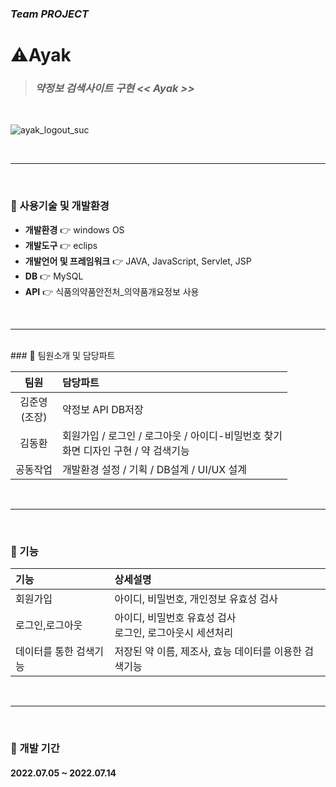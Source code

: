 ### *Team PROJECT*

# ⚠️Ayak
> ### *약정보 검색사이트 구현 << Ayak >>*
</br>

![ayak_logout_suc](https://user-images.githubusercontent.com/95620922/209086467-b063231f-8c34-477f-a290-94e78d9b94f7.png)

</br>

------
</br>

### 📌&nbsp;사용기술 및 개발환경  
* **개발환경** 👉 windows OS
* **개발도구** 👉 eclips
* **개발언어 및 프레임워크** 👉 JAVA, JavaScript, Servlet, JSP
* **DB** 👉 MySQL
* **API** 👉 식품의약품안전처_의약품개요정보 사용

</br>

------

</br>
### 📌&nbsp;팀원소개 및 담당파트  

|팀원|담당파트|
|:---:|:---|
|김준영</br>(조장)|약정보 API DB저장|
|김동환|회원가입 / 로그인 / 로그아웃 / 아이디-비밀번호 찾기</br>화면 디자인 구현 / 약 검색기능|
|공동작업|개발환경 설정 / 기획 /  DB설계 / UI/UX 설계|
</br>


------
</br>

### 📌&nbsp;기능  



|기능|상세설명|
|:---|:---|
|회원가입|아이디, 비밀번호, 개인정보 유효성 검사|
|로그인,로그아웃|아이디, 비밀번호 유효성 검사</br>로그인, 로그아웃시 세션처리|
|데이터를 통한 검색기능|저장된 약 이름, 제조사, 효능 데이터를 이용한 검색기능|
</br>

------
</br>

### 📌&nbsp;개발 기간  

#### 2022.07.05 ~ 2022.07.14
